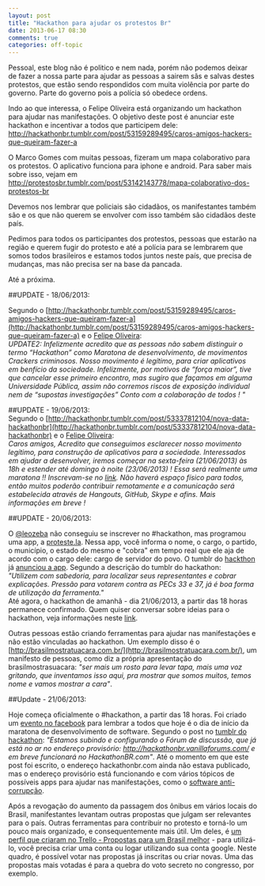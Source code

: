 ```yaml
---
layout: post
title: "Hackathon para ajudar os protestos Br"
date: 2013-06-17 08:30
comments: true
categories: off-topic
---
```


Pessoal, este blog não é politico e nem nada, porém não podemos deixar de fazer a nossa parte para ajudar as pessoas a sairem sãs e salvas destes protestos, que estão sendo respondidos com muita violência por parte do governo. Parte do governo pois a polícia só obedece ordens.

Indo ao que interessa, o Felipe Oliveira está organizando um hackathon para ajudar nas manifestações. O objetivo deste post é<!-- more --> anunciar este hackathon e incentivar a todos que participem dele: http://hackathonbr.tumblr.com/post/53159289495/caros-amigos-hackers-que-queiram-fazer-a

O Marco Gomes com muitas pessoas, fizeram um mapa colaborativo para os protestos. O aplicativo funciona para iphone e android. Para saber mais sobre isso, vejam em http://protestosbr.tumblr.com/post/53142143778/mapa-colaborativo-dos-protestos-br

Devemos nos lembrar que policiais são cidadãos, os manifestantes também são e os que não querem se envolver com isso também são cidadãos deste país.

Pedimos para todos os participantes dos protestos, pessoas que estarão na região e querem fugir do protesto e até a polícia para se lembrarem que somos todos brasileiros e estamos todos juntos neste país, que precisa de mudanças, mas não precisa ser na base da pancada.

Até a próxima.

##UPDATE - 18/06/2013:  

Segundo o [http://hackathonbr.tumblr.com/post/53159289495/caros-amigos-hackers-que-queiram-fazer-a](http://hackathonbr.tumblr.com/post/53159289495/caros-amigos-hackers-que-queiram-fazer-a) e o [Felipe Oliveira](https://twitter.com/scaphe/status/346954074861760512):  
_UPDATE2: Infelizmente acredito que as pessoas não sabem distinguir o termo “Hackathon” como Maratona de desenvolvimento, de movimentos Crackers criminosos. Nosso movimento é legítimo, para criar aplicativos em benfício da sociedade. Infelizmente, por motivos de “força maior”, tive que cancelar esse primeiro encontro, mas sugiro que façamos em alguma Universidade Pública, assim não corremos riscos de exposição individual nem de “supostas investigações” Conto com a colaboração de todos ! "_

##UPDATE - 19/06/2013:  
Segundo o [http://hackathonbr.tumblr.com/post/53337812104/nova-data-hackathonbr](http://hackathonbr.tumblr.com/post/53337812104/nova-data-hackathonbr) e o [Felipe Oliveira](https://twitter.com/scaphe/status/347221782006210561):  
_Caros amigos, Acredito que conseguimos esclarecer nosso movimento legítimo, para construção de aplicativos para a sociedade. Interessados em ajudar a desenvolver, iremos começar na sexta-feira (21/06/2013) às 18h e estender até domingo à noite (23/06/2013) ! Essa será realmente uma maratona !! Inscrevam-se no [link](https://docs.google.com/forms/d/1LHjoSJ8RMSDcrZdEsVUN2v3OHU27DQgDS1RIOkjAWAw/viewform). Não haverá espaço físico para todos, então muitos poderão contribuir remotamente e a comunicação será estabelecida através de Hangouts, GitHub, Skype e afins. Mais informações em breve !_  

##UPDATE - 20/06/2013:  

O [@leozeba](https://twitter.com/leozeba/status/347555928696053760) não conseguiu se inscrever no #hackathon, mas programou uma app, a [proteste.la](http://protesta.herokuapp.com/). Nessa app, você informa o nome, o cargo, o partido, o município, o estado do mesmo e "cobra" em tempo real que ele aja de acordo com o cargo dele: cargo de servidor do povo. O tumblr do [hackthon](http://hackathonbr.tumblr.com) já [anunciou a app](http://hackathonbr.tumblr.com/post/53411971227/primeira-app-publicada).
Segundo a descrição do tumblr do hackathon:  
_"Utilizem com sabedoria, para localizar seus representantes e cobrar explicações. Pressão para votarem contra as PECs 33 e 37, já é boa forma de utilização da ferramenta."_     
 Até agora, o hackathon de amanhã - dia 21/06/2013, a partir das 18 horas permanece confirmado. Quem quiser conversar sobre ideias para o hackathon, veja informações neste [link](https://twitter.com/scaphe/status/347531201839501312).

Outras pessoas estão criando ferramentas para ajudar nas manifestações e não estão vinculadas ao hackathon. Um exemplo disso é o [http://brasilmostratuacara.com.br/](http://brasilmostratuacara.com.br/), um manifesto de pessoas, como diz a própria apresentação do brasilmostrasuacara: _"ser mais um rosto para levar tapa, mais uma voz gritando, que inventamos isso aqui, pra mostrar que somos muitos, temos nome e vamos mostrar a cara"_.


##Update - 21/06/2013:

Hoje começa oficialmente o #hackathon, a partir das 18 horas. Foi criado um [evento no facebook](https://www.facebook.com/events/535117963214227/) para lembrar a todos que hoje é o dia de início da maratona de desenvolvimento de software.  Segundo o post no [tumblr do hackathon](http://hackathonbr.tumblr.com/post/53476702169/ferramentas-de-comunicacao): _"Estamos subindo e configurando o Fórum de discussão, que já está no ar no endereço provisório: http://hackathonbr.vanillaforums.com/  e em breve funcionará no HackathonBR.com"_. Até o momento em que este post foi escrito, o endereço hackathonbr.com ainda não estava publicado, mas o endereço provisório está funcionando e com vários tópicos de possíveis apps para ajudar nas manifestações, como o [software anti-corrupção](http://hackathonbr.vanillaforums.com/discussion/2/software-anti-corrupcao).  

Após a revogação do aumento da passagem dos ônibus em vários locais do Brasil, manifestantes levantam outras propostas que julgam ser relevantes para o país. Outras ferramentas para contribuir no protesto e torná-lo um pouco mais organizado, e consequentemente mais útil. Um deles, é [um perfil que criaram no Trello - Propostas para um Brasil melhor](https://trello.com/board/propostas-para-um-brasil-melhor/51c0d20bf9e3980143000766) - para utilizá-lo, você precisa criar uma conta ou logar utilizando sua conta google. Neste quadro, é possível votar nas propostas já inscritas ou criar novas. Uma das propostas mais votadas é para a quebra do voto secreto no congresso, por exemplo.

